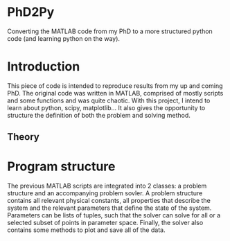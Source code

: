 # PhD2Py
Converting the MATLAB code from my PhD to a more structured python code (and learning python on the way).

# Introduction

This piece of code is intended to reproduce results from my up and coming PhD.
The original code was written in MATLAB, comprised of mostly scripts and some functions and was quite chaotic.
With this project, I intend to learn about python, scipy, matplotlib...
It also gives the opportunity to structure the definition of both the problem and solving method.

## Theory

# Program structure

The previous MATLAB scripts are integrated into 2 classes: a problem structure and an accompanying problem sovler.
A problem structure contains all relevant physical constants, all properties that describe the system and the relevant parameters that define the state of the system.
Parameters can be lists of tuples, such that the solver can solve for all or a selected subset of points in parameter space. 
Finally, the solver also contains some methods to plot and save all of the data.
